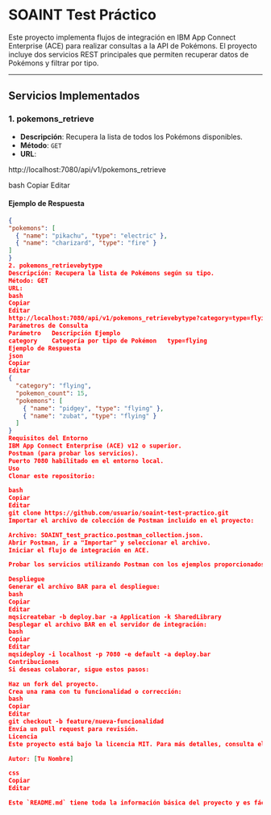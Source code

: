 # SOAINT Test Práctico

Este proyecto implementa flujos de integración en IBM App Connect Enterprise (ACE) para realizar consultas a la API de Pokémons. El proyecto incluye dos servicios REST principales que permiten recuperar datos de Pokémons y filtrar por tipo.

---

## **Servicios Implementados**

### 1. **pokemons_retrieve**
- **Descripción**: Recupera la lista de todos los Pokémons disponibles.
- **Método**: `GET`
- **URL**:  

http://localhost:7080/api/v1/pokemons_retrieve

bash
Copiar
Editar

#### Ejemplo de Respuesta
```json
{
"pokemons": [
  { "name": "pikachu", "type": "electric" },
  { "name": "charizard", "type": "fire" }
]
}
2. pokemons_retrievebytype
Descripción: Recupera la lista de Pokémons según su tipo.
Método: GET
URL:
bash
Copiar
Editar
http://localhost:7080/api/v1/pokemons_retrievebytype?category=type=flying
Parámetros de Consulta
Parámetro	Descripción	Ejemplo
category	Categoría por tipo de Pokémon	type=flying
Ejemplo de Respuesta
json
Copiar
Editar
{
  "category": "flying",
  "pokemon_count": 15,
  "pokemons": [
    { "name": "pidgey", "type": "flying" },
    { "name": "zubat", "type": "flying" }
  ]
}
Requisitos del Entorno
IBM App Connect Enterprise (ACE) v12 o superior.
Postman (para probar los servicios).
Puerto 7080 habilitado en el entorno local.
Uso
Clonar este repositorio:

bash
Copiar
Editar
git clone https://github.com/usuario/soaint-test-practico.git
Importar el archivo de colección de Postman incluido en el proyecto:

Archivo: SOAINT_test_practico.postman_collection.json.
Abrir Postman, ir a "Importar" y seleccionar el archivo.
Iniciar el flujo de integración en ACE.

Probar los servicios utilizando Postman con los ejemplos proporcionados.

Despliegue
Generar el archivo BAR para el despliegue:
bash
Copiar
Editar
mqsicreatebar -b deploy.bar -a Application -k SharedLibrary
Desplegar el archivo BAR en el servidor de integración:
bash
Copiar
Editar
mqsideploy -i localhost -p 7080 -e default -a deploy.bar
Contribuciones
Si deseas colaborar, sigue estos pasos:

Haz un fork del proyecto.
Crea una rama con tu funcionalidad o corrección:
bash
Copiar
Editar
git checkout -b feature/nueva-funcionalidad
Envía un pull request para revisión.
Licencia
Este proyecto está bajo la licencia MIT. Para más detalles, consulta el archivo LICENSE.

Autor: [Tu Nombre]

css
Copiar
Editar

Este `README.md` tiene toda la información básica del proyecto y es fácil de entender para cualquier desarrollador. Puedes personalizarlo según lo necesites.






